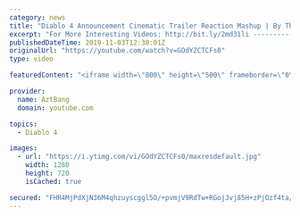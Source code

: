```yaml
---
category: news
title: "Diablo 4 Announcement Cinematic Trailer Reaction Mashup | By Three They Come  | BlizzCon 2019"
excerpt: "For More Interesting Videos: http://bit.ly/2md31li ---------------------------------------------------------------------------------------------------------------- Original ..."
publishedDateTime: 2019-11-03T12:30:01Z
originalUrl: "https://youtube.com/watch?v=GOdYZCTCFs0"
type: video

featuredContent: "<iframe width=\"800\" height=\"500\" frameborder=\"0\" src=\"https://www.youtube.com/embed/GOdYZCTCFs0\" allow=\"accelerometer; autoplay; encrypted-media; gyroscope; picture-in-picture\" allowfullscreen></iframe>"

provider:
  name: AztBang
  domain: youtube.com

topics:
  - Diablo 4

images:
  - url: "https://i.ytimg.com/vi/GOdYZCTCFs0/maxresdefault.jpg"
    width: 1280
    height: 720
    isCached: true

secured: "FHR4MjPdXjN36M4qhzuyscggl5O/+pvmjV9RdTw+RGojJvj85H+zPjOzf4ta/dPS7mxs3kih+nQ7JNXOh/0cVbzVsrPUhsoedJCEITQOVpg2jUu3cYCta2frniLEkG3C5ObbjSzpI0ompWBN/F/AuJj8oG8tD7d6OaF7pIAf4+T+hP5/dd7t3tvTth+2pyrPlikjkenxwhzWTZF63tLY+TNQ0LXBfc2PBf6h0gMPrKyWsMA5kpjFWJYHsP5ji/f0SbJGyZPIXtVs3ebrA3kgw4oSW+NRhBmof5ZUhtNTIdiwpQ6BYcEyX/uULrZuRo70/DimB1vJjrKGFydDnFb1mkVQUITNEN5+ptGOno2V26zYhJGim00CudcRbjfo6F7533BmxtvQeJ1S+gdgD+EgzHDseMPSZtacohkI6e1nJe/OBD3Z5Oaqq7Gv3bX0T60h;y9RElXE4VwB+nSPB6IU2qA=="
---
```


